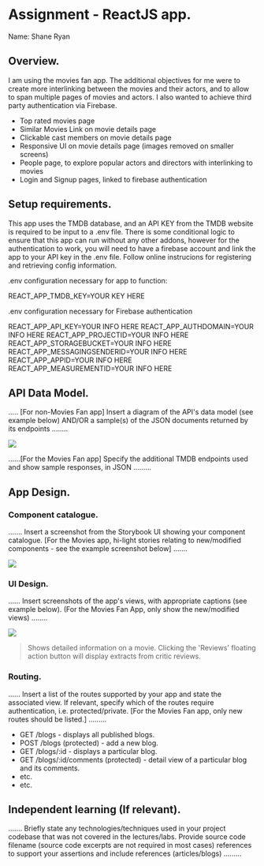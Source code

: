 # Assignment - ReactJS app.

Name: Shane Ryan

## Overview.

I am using the movies fan app. The additional objectives for me were to create more interlinking between the movies and their actors, and to allow to span multiple pages of movies
and actors. I also wanted to achieve third party authentication via Firebase. 

 + Top rated movies page
 + Similar Movies Link on movie details page
 + Clickable cast members on movie details page
 + Responsive UI on movie details page (images removed on smaller screens)
 + People page, to explore popular actors and directors with interlinking to movies
 + Login and Signup pages, linked to firebase authentication

## Setup requirements.

This app uses the TMDB database, and an API KEY from the TMDB website is required to be input to a .env file.
There is some conditional logic to ensure that this app can run without any other addons, however for the authentication to work, you will need to have a firebase account
and link the app to your API key in the .env file. Follow online instrucions for registering and retrieving config information. 

.env configuration necessary for app to function: 

REACT_APP_TMDB_KEY=YOUR KEY HERE

.env configuration necessary for Firebase authentication

REACT_APP_API_KEY=YOUR INFO HERE
REACT_APP_AUTHDOMAIN=YOUR INFO HERE
REACT_APP_PROJECTID=YOUR INFO HERE
REACT_APP_STORAGEBUCKET=YOUR INFO HERE
REACT_APP_MESSAGINGSENDERID=YOUR INFO HERE
REACT_APP_APPID=YOUR INFO HERE
REACT_APP_MEASUREMENTID=YOUR INFO HERE



## API Data Model.

..... [For non-Movies Fan app] Insert a diagram of the API's data model (see example below) AND/OR a sample(s) of the JSON documents returned by its endpoints ........

![][model]

......[For the Movies Fan app] Specify the additional TMDB endpoints used and show sample responses, in JSON .........

## App Design.

### Component catalogue.

....... Insert a screenshot from the Storybook UI showing your component catalogue. [For the Movies app, hi-light stories relating to new/modified components - see the example screenshot below] .......

![][stories]

### UI Design.

...... Insert screenshots of the app's views, with appropriate captions (see example below). (For the Movies Fan App, only show the new/modified views) ........

![][view]
>Shows detailed information on a movie. Clicking the 'Reviews' floating action button will display extracts from critic reviews.

### Routing.

...... Insert a list of the routes supported by your app and state the associated view. If relevant, specify which of the routes require authentication, i.e. protected/private. [For the Movies Fan app, only new routes should be listed.] ......... 

+ GET /blogs - displays all published blogs.
+ POST /blogs (protected) - add a new blog.
+ GET /blogs/:id - displays a particular blog.
+ GET /blogs/:id/comments (protected) - detail view of a particular blog and its comments.
+ etc.
+ etc.

## Independent learning (If relevant).

....... Briefly state any technologies/techniques used in your project codebase that was not covered in the lectures/labs. Provide source code filename (source code excerpts are not required in most cases) references to support your assertions and include references (articles/blogs) ......... 


[model]: ./model.png
[view]: ./view.png
[stories]: ./storybook.png